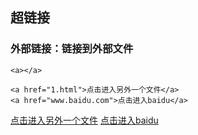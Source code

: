 ## 超链接

### 外部链接：链接到外部文件

`<a></a>`

`<a href="1.html">点击进入另外一个文件</a>`  
`<a href="www.baidu.com">点击进入baidu</a>`

<a href="02页面.html">点击进入另外一个文件</a>
<a href="www.baidu.com">点击进入baidu</a>